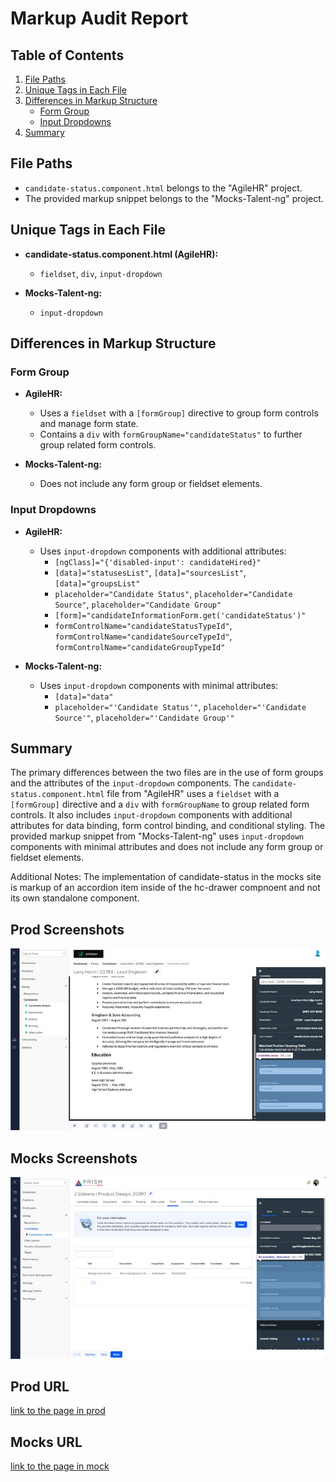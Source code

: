# Markup Audit Report

## Table of Contents

1. [File Paths](#file-paths)
2. [Unique Tags in Each File](#unique-tags-in-each-file)
3. [Differences in Markup Structure](#differences-in-markup-structure)
   - [Form Group](#form-group)
   - [Input Dropdowns](#input-dropdowns)
4. [Summary](#summary)

## File Paths

- `candidate-status.component.html` belongs to the "AgileHR" project.
- The provided markup snippet belongs to the "Mocks-Talent-ng" project.

## Unique Tags in Each File

- **candidate-status.component.html (AgileHR):**

  - `fieldset`, `div`, `input-dropdown`

- **Mocks-Talent-ng:**
  - `input-dropdown`

## Differences in Markup Structure

### Form Group

- **AgileHR:**

  - Uses a `fieldset` with a `[formGroup]` directive to group form controls and manage form state.
  - Contains a `div` with `formGroupName="candidateStatus"` to further group related form controls.

- **Mocks-Talent-ng:**
  - Does not include any form group or fieldset elements.

### Input Dropdowns

- **AgileHR:**

  - Uses `input-dropdown` components with additional attributes:
    - `[ngClass]="{'disabled-input': candidateHired}"`
    - `[data]="statusesList"`, `[data]="sourcesList"`, `[data]="groupsList"`
    - `placeholder="Candidate Status"`, `placeholder="Candidate Source"`, `placeholder="Candidate Group"`
    - `[form]="candidateInformationForm.get('candidateStatus')"`
    - `formControlName="candidateStatusTypeId"`, `formControlName="candidateSourceTypeId"`, `formControlName="candidateGroupTypeId"`

- **Mocks-Talent-ng:**
  - Uses `input-dropdown` components with minimal attributes:
    - `[data]="data"`
    - `placeholder="'Candidate Status'"`, `placeholder="'Candidate Source'"`, `placeholder="'Candidate Group'"`

## Summary

The primary differences between the two files are in the use of form groups and the attributes of the `input-dropdown` components. The `candidate-status.component.html` file from "AgileHR" uses a `fieldset` with a `[formGroup]` directive and a `div` with `formGroupName` to group related form controls. It also includes `input-dropdown` components with additional attributes for data binding, form control binding, and conditional styling. The provided markup snippet from "Mocks-Talent-ng" uses `input-dropdown` components with minimal attributes and does not include any form group or fieldset elements.

Additional Notes:
The implementation of candidate-status in the mocks site is markup of an accordion item inside of the hc-drawer compnoent and not its own standalone component.

## Prod Screenshots

![Alt Text](./img-dev.jpg)

## Mocks Screenshots

![Alt Text](./img-mocks.jpg)

## Prod URL

[link to the page in prod](https://piedpiper.agilehr.net/hiring/candidates/candidate_01j2h56ecpe0wbkf1d21z8w2fj/details)

## Mocks URL

[link to the page in mock](http://localhost:4340/candidates/:id/h-can-deet)
